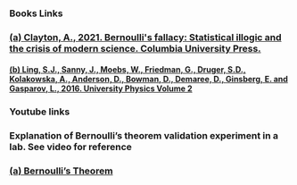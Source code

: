 ### Books Links<br>
### <a href="https://www.google.co.in/books/edition/Bernoulli_s_Fallacy/HzQGEAAAQBAJ?hl=en&gbpv=0"> (a) Clayton, A., 2021. Bernoulli's fallacy: Statistical illogic and the crisis of modern science. Columbia University Press.</a><br>
#### <a href="https://www.google.co.in/books/edition/University_Physics_Volume_1/x8VqswEACAAJ?hl=en">(b) Ling, S.J., Sanny, J., Moebs, W., Friedman, G., Druger, S.D., Kolakowska, A., Anderson, D., Bowman, D., Demaree, D., Ginsberg, E. and Gasparov, L., 2016. University Physics Volume 2</a><br>

### Youtube links<br> 
### Explanation of Bernoulli’s theorem validation experiment in a lab. See video for reference<br>
### <a href="https://www.youtube.com/watch?v=wR0AlZddJtY"> (a) Bernoulli’s Theorem</a><br>

